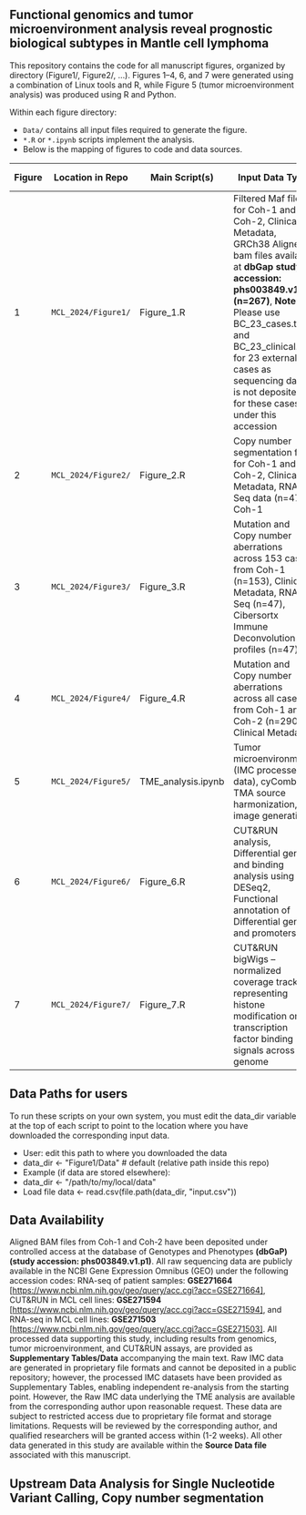## Functional genomics and tumor microenvironment analysis reveal prognostic biological subtypes in Mantle cell lymphoma

This repository contains the code for all manuscript figures, organized by directory (Figure1/, Figure2/, …). Figures 1–4, 6, and 7 were generated using a combination of Linux tools and R, while Figure 5 (tumor microenvironment analysis) was produced using R and Python.

Within each figure directory:  
- `Data/` contains all input files required to generate the figure.  
- `*.R` or `*.ipynb` scripts implement the analysis.  
- Below is the mapping of figures to code and data sources.

| Figure | Location in Repo | Main Script(s) | Input Data Type | Output Data Type |
|--------|-----------------|----------------|------------|--------|
| 1 | `MCL_2024/Figure1/` | Figure_1.R | Filtered Maf files for Coh-1 and Coh-2, Clinical Metadata, GRCh38 Aligned bam files available at **dbGap study accession: phs003849.v1.p1 (n=267)**, **Note:** Please use BC_23_cases.txt and BC_23_clinical.tsv for 23 external cases as sequencing data is not deposited for these cases under this accession| Fig_1a.pdf, Fig_1b.pdf, Fig_1c.pdf
| 2 | `MCL_2024/Figure2/` | Figure_2.R | Copy number segmentation files for Coh-1 and Coh-2, Clinical Metadata, RNA-Seq data (n=47) Coh-1 | Fig_2a.pdf, Fig_2b.pdf, Fig_2c.pdf, Fig_2d.pdf, Fig_2e.pdf, Fig_2f.pdf, Fig_2g.pdf|
| 3 | `MCL_2024/Figure3/` | Figure_3.R | Mutation and Copy number aberrations across 153 cases from Coh-1 (n=153), Clinical Metadata, RNA-Seq (n=47), Cibersortx Immune Deconvolution profiles (n=47) | Fig_3a.pdf, Fig_3b.pdf, Fig_3c.pdf, Fig_3d.pdf |
| 4 | `MCL_2024/Figure4/` | Figure_4.R | Mutation and Copy number aberrations across all cases from Coh-1 and Coh-2 (n=290), Clinical Metadata | Fig_4a.pdf, Fig_4b.pdf, Fig_4c.pdf|
| 5 | `MCL_2024/Figure5/` | TME_analysis.ipynb | Tumor microenvironment (IMC processed data), cyCombine TMA source harmonization, image generation | Fig_5a.pdf, Fig_5b.pdf, Fig_5c.pdf, Fig_5d.pdf, Fig_5e.pdf, Fig_5f.pdf, Fig_5g.pdf|
| 6 | `MCL_2024/Figure6/` | Figure_6.R | CUT&RUN analysis, Differential gene and binding analysis using DESeq2, Functional annotation of Differential genes and promoters | Fig_6b.pdf, Fig_6c.pdf, Fig_6d.pdf, Fig_6e.pdf, Fig_6f.pdf, Fig_6g.pdf |
| 7 | `MCL_2024/Figure7/` | Figure_7.R | CUT&RUN bigWigs – normalized coverage tracks representing histone modification or transcription factor binding signals across the genome | Fig_7b.pdf|



## Data Paths for users
To run these scripts on your own system, you must edit the data_dir variable at the top of each script to point to the location where you have downloaded the corresponding input data.
- User: edit this path to where you downloaded the data
- data_dir <- "Figure1/Data"   # default (relative path inside this repo)
- Example (if data are stored elsewhere):
- data_dir <- "/path/to/my/local/data"
- Load file
data <- read.csv(file.path(data_dir, "input.csv"))



## Data Availability
Aligned BAM files from Coh-1 and Coh-2 have been deposited under controlled access at the database of Genotypes and Phenotypes **(dbGaP)(study accession: phs003849.v1.p1)**. All raw sequencing data are publicly available in the NCBI Gene Expression Omnibus (GEO) under the following accession codes: RNA-seq of patient samples: **GSE271664** [https://www.ncbi.nlm.nih.gov/geo/query/acc.cgi?acc=GSE271664], CUT&RUN in MCL cell lines: **GSE271594** [https://www.ncbi.nlm.nih.gov/geo/query/acc.cgi?acc=GSE271594], and RNA-seq in MCL cell lines: **GSE271503** [https://www.ncbi.nlm.nih.gov/geo/query/acc.cgi?acc=GSE271503]. All processed data supporting this study, including results from genomics, tumor microenvironment, and CUT&RUN assays, are provided as **Supplementary Tables/Data** accompanying the main text. Raw IMC data are generated in proprietary file formats and cannot be deposited in a public repository; however, the processed IMC datasets have been provided as Supplementary Tables, enabling independent re-analysis from the starting point. However, the Raw IMC data underlying the TME analysis are available from the corresponding author upon reasonable request. These data are subject to restricted access due to proprietary file format and storage limitations. Requests will be reviewed by the corresponding author, and qualified researchers will be granted access within (1-2 weeks). All other data generated in this study are available within the **Source Data file** associated with this manuscript.


## Upstream Data Analysis for Single Nucleotide Variant Calling, Copy number segmentation 

